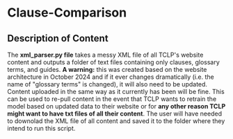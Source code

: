 # Clause-Comparison

## Description of Content 

The **xml_parser.py file** takes a messy XML file of all TCLP's website content and outputs a folder of text files containing only clauses, glossary terms, and guides. **A warning:** this was created based on the website architecture in October 2024 and if it ever changes dramatically (i.e. the name of "glossary terms" is changed), it will also need to be updated. Content uploaded in the same way as it currently has been will be fine. This can be used to re-pull content in the event that TCLP wants to retrain the model based on updated data to their website or for **any other reason TCLP might want to have txt files of all their content**. The user will have needed to downolad the XML file of all content and saved it to the folder where they intend to run this script. 
